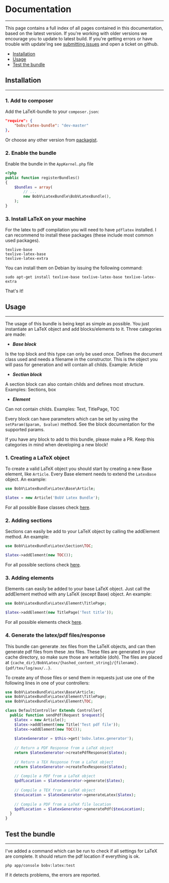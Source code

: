 # Documentation
---------------------------------------

This page contains a full index of all pages contained in this documentation, based on the latest version.
If you're working with older versions we encourage you to update to latest build.
If you're getting errors or have trouble with update'ing see [submitting issues][1] and open a ticket on github.

[1]: https://github.com/bobv/latex-bundle/blob/master/Resources/doc/support/submitting-issues.md

* [Installation](https://github.com/bobvandevijver/latex-bundle/tree/master/Resources/doc/documentation.md#installation)
* [Usage](https://github.com/bobvandevijver/latex-bundle/tree/master/Resources/doc/documentation.md#usage)
* [Test the bundle](https://github.com/bobvandevijver/latex-bundle/tree/master/Resources/doc/documentation.md#test-the-bundle)

## Installation
--------------------

### 1. Add to composer

Add the LaTeX-bundle to your `composer.json`:

```json
"require": {
    "bobv/latex-bundle": "dev-master"
},
```

Or choose any other version from [packagist](https://packagist.org/packages/bobv/latex-bundle).

### 2. Enable the bundle

Enable the bundle in the `AppKernel.php` file
```php
<?php
public function registerBundles()
{
    $bundles = array(
        // ...
        new BobV\LatexBundle\BobVLatexBundle(),
    );
}
```

### 3. Install LaTeX on your machine

For the latex to pdf compilation you will need to have `pdflatex` installed. I can recommend to install these packages (these include most common used packages). 

```
texlive-base 
texlive-latex-base 
texlive-latex-extra
```

You can install them on Debian by issuing the following command:

```
sudo apt-get install texlive-base texlive-latex-base texlive-latex-extra
```

That's it!

## Usage
-------------------------

The usage of this bundle is being kept as simple as possible. You just instantiate an LaTeX object and add blocks/elements to it. Three categories are made: 

* __*Base block*__

 Is the top block and this type can only be used once. Defines the document class used and needs a filename in the constructor. This is the object you will pass for generation and will contain all childs. Example: Article
* __*Section block*__
 
 A section block can also contain childs and defines most structure. Examples: Sections, box
* __*Element*__

 Can not contain childs. Examples: Text, TitlePage, TOC

Every block can have parameters which can be set by using the `setParam($param, $value)` method. See the block documentation for the supported params.
 
If you have any block to add to this bundle, please make a PR. Keep this categories in mind when developing a new block!

### 1. Creating a LaTeX object

To create a valid LaTeX object you should start by creating a new Base element, like `Article`. Every Base element needs to extend the `LatexBase` object. An example: 

```php
use BobV\LatexBundle\Latex\Base\Article;

$latex = new Article('BobV Latex Bundle');
```

For all possible Base classes check [here](https://github.com/bobvandevijver/latex-bundle/tree/master/Resources/doc/base).

### 2. Adding sections

Sections can easily be add to your LaTeX object by calling the addElement method. An example: 

```php
use BobV\LatexBundle\Latex\Section\TOC;

$latex->addElement(new TOC());
```

For all possible sections check [here](https://github.com/bobvandevijver/latex-bundle/tree/master/Resources/doc/sections).

### 3. Adding elements

Elements can easily be added to your base LaTeX object. Just call the addElement method with any LaTeX (except Base) object. An example: 

```php
use BobV\LatexBundle\Latex\Element\TitlePage;

$latex->addElement(new TitlePage('Test title'));
```

For all possible elements check [here](https://github.com/bobvandevijver/latex-bundle/tree/master/Resources/doc/elements).

### 4. Generate the latex/pdf files/response

This bundle can generate .tex files from the LaTeX objects, and can then generate pdf files from these .tex files. These files are generated in your cache directory, so make sure those are writable (doh). The files are placed at `{cache_dir}/BobVLatex/{hashed_content_string}/{filename}.{pdf/tex/log/aux/..}`. 

To create any of those files or send them in requests just use one of the following lines in one of your controllers: 

```php
use BobV\LatexBundle\Latex\Base\Article;
use BobV\LatexBundle\Latex\Element\TitlePage;
use BobV\LatexBundle\Latex\Element\TOC;

class DefaultController Extends Controller{
  public function sendPdf(Request $request){
    $latex = new Article();
    $latex->addElement(new Title('Test pdf file'));
    $latex->addElement(new TOC());
    
    $latexGenerator = $this->get('bobv.latex.generator');
    
    // Return a PDF Response from a LaTeX object
    return $latexGenerator->createPdfResponse($latex);
    
    // Return a TEX Response from a LaTeX object
    return $latexGenerator->createTexResponse($latex);
    
    // Compile a PDF from a LaTeX object
    $pdfLocation = $latexGenerator->generate($latex);
    
    // Compile a TEX from a LaTeX object
    $texLocation = $latexGenerator->generateLatex($latex);
    
    // Compile a PDF from a LaTeX file location
    $pdfLocation = $latexGenerator->generatePdf($texLocation);
  }
}
```

## Test the bundle
---------------------------

I've added a command which can be run to check if all settings for LaTeX are complete. It should return the pdf location if everything is ok. 

```
php app/console bobv:latex:test
```

If it detects problems, the errors are reported. 